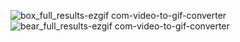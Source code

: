 
![box_full_results-ezgif com-video-to-gif-converter](https://github.com/user-attachments/assets/3f199596-4f85-47db-b5da-7a57d7a98432)
![bear_full_results-ezgif com-video-to-gif-converter](https://github.com/user-attachments/assets/22954c31-d1d4-45cd-941d-c3c4b980bccd)
